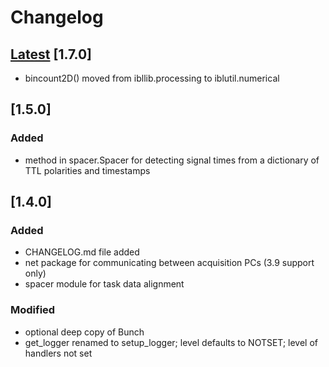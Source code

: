 # Changelog
## [Latest](https://github.com/int-brain-lab/iblutil/commits/main) [1.7.0]

- bincount2D() moved from ibllib.processing to iblutil.numerical

## [1.5.0]

### Added

- method in spacer.Spacer for detecting signal times from a dictionary of TTL polarities and timestamps

## [1.4.0]

### Added

- CHANGELOG.md file added
- net package for communicating between acquisition PCs (3.9 support only)
- spacer module for task data alignment

### Modified

- optional deep copy of Bunch
- get_logger renamed to setup_logger; level defaults to NOTSET; level of handlers not set

